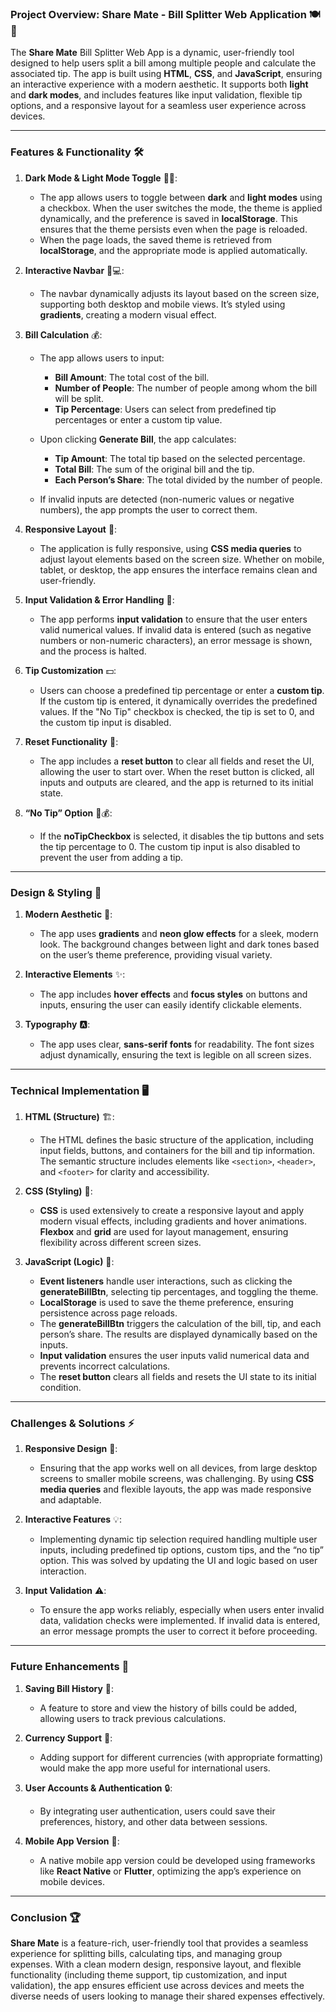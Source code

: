 ### **Project Overview: Share Mate - Bill Splitter Web Application** 🍽️💸

The **Share Mate** Bill Splitter Web App is a dynamic, user-friendly tool designed to help users split a bill among multiple people and calculate the associated tip. The app is built using **HTML**, **CSS**, and **JavaScript**, ensuring an interactive experience with a modern aesthetic. It supports both **light** and **dark modes**, and includes features like input validation, flexible tip options, and a responsive layout for a seamless user experience across devices.

---

### **Features & Functionality** 🛠️

1. **Dark Mode & Light Mode Toggle** 🌙🌞:

   * The app allows users to toggle between **dark** and **light modes** using a checkbox. When the user switches the mode, the theme is applied dynamically, and the preference is saved in **localStorage**. This ensures that the theme persists even when the page is reloaded.
   * When the page loads, the saved theme is retrieved from **localStorage**, and the appropriate mode is applied automatically.

2. **Interactive Navbar** 📱💻:

   * The navbar dynamically adjusts its layout based on the screen size, supporting both desktop and mobile views. It’s styled using **gradients**, creating a modern visual effect.

3. **Bill Calculation** 💰:

   * The app allows users to input:

     * **Bill Amount**: The total cost of the bill.
     * **Number of People**: The number of people among whom the bill will be split.
     * **Tip Percentage**: Users can select from predefined tip percentages or enter a custom tip value.
   * Upon clicking **Generate Bill**, the app calculates:

     * **Tip Amount**: The total tip based on the selected percentage.
     * **Total Bill**: The sum of the original bill and the tip.
     * **Each Person’s Share**: The total divided by the number of people.
   * If invalid inputs are detected (non-numeric values or negative numbers), the app prompts the user to correct them.

4. **Responsive Layout** 📱:

   * The application is fully responsive, using **CSS media queries** to adjust layout elements based on the screen size. Whether on mobile, tablet, or desktop, the app ensures the interface remains clean and user-friendly.

5. **Input Validation & Error Handling** 🚨:

   * The app performs **input validation** to ensure that the user enters valid numerical values. If invalid data is entered (such as negative numbers or non-numeric characters), an error message is shown, and the process is halted.

6. **Tip Customization** 💵:

   * Users can choose a predefined tip percentage or enter a **custom tip**. If the custom tip is entered, it dynamically overrides the predefined values. If the "No Tip" checkbox is checked, the tip is set to 0, and the custom tip input is disabled.

7. **Reset Functionality** 🔄:

   * The app includes a **reset button** to clear all fields and reset the UI, allowing the user to start over. When the reset button is clicked, all inputs and outputs are cleared, and the app is returned to its initial state.

8. **“No Tip” Option** 🚫💰:

   * If the **noTipCheckbox** is selected, it disables the tip buttons and sets the tip percentage to 0. The custom tip input is also disabled to prevent the user from adding a tip.

---

### **Design & Styling** 🎨

1. **Modern Aesthetic** 🌈:

   * The app uses **gradients** and **neon glow effects** for a sleek, modern look. The background changes between light and dark tones based on the user’s theme preference, providing visual variety.

2. **Interactive Elements** ✨:

   * The app includes **hover effects** and **focus styles** on buttons and inputs, ensuring the user can easily identify clickable elements.

3. **Typography** 🅰️:

   * The app uses clear, **sans-serif fonts** for readability. The font sizes adjust dynamically, ensuring the text is legible on all screen sizes.

---

### **Technical Implementation** 🖥️

1. **HTML (Structure)** 🏗️:

   * The HTML defines the basic structure of the application, including input fields, buttons, and containers for the bill and tip information. The semantic structure includes elements like `<section>`, `<header>`, and `<footer>` for clarity and accessibility.

2. **CSS (Styling)** 🎨:

   * **CSS** is used extensively to create a responsive layout and apply modern visual effects, including gradients and hover animations. **Flexbox** and **grid** are used for layout management, ensuring flexibility across different screen sizes.

3. **JavaScript (Logic)** 🤖:

   * **Event listeners** handle user interactions, such as clicking the **generateBillBtn**, selecting tip percentages, and toggling the theme.
   * **LocalStorage** is used to save the theme preference, ensuring persistence across page reloads.
   * The **generateBillBtn** triggers the calculation of the bill, tip, and each person’s share. The results are displayed dynamically based on the inputs.
   * **Input validation** ensures the user inputs valid numerical data and prevents incorrect calculations.
   * The **reset button** clears all fields and resets the UI state to its initial condition.

---

### **Challenges & Solutions** ⚡

1. **Responsive Design** 📱:

   * Ensuring that the app works well on all devices, from large desktop screens to smaller mobile screens, was challenging. By using **CSS media queries** and flexible layouts, the app was made responsive and adaptable.

2. **Interactive Features** 💡:

   * Implementing dynamic tip selection required handling multiple user inputs, including predefined tip options, custom tips, and the “no tip” option. This was solved by updating the UI and logic based on user interaction.

3. **Input Validation** ⚠️:

   * To ensure the app works reliably, especially when users enter invalid data, validation checks were implemented. If invalid data is entered, an error message prompts the user to correct it before proceeding.

---

### **Future Enhancements** 🚀

1. **Saving Bill History** 📜:

   * A feature to store and view the history of bills could be added, allowing users to track previous calculations.

2. **Currency Support** 💱:

   * Adding support for different currencies (with appropriate formatting) would make the app more useful for international users.

3. **User Accounts & Authentication** 🔒:

   * By integrating user authentication, users could save their preferences, history, and other data between sessions.

4. **Mobile App Version** 📲:

   * A native mobile app version could be developed using frameworks like **React Native** or **Flutter**, optimizing the app’s experience on mobile devices.

---

### **Conclusion** 🏆

**Share Mate** is a feature-rich, user-friendly tool that provides a seamless experience for splitting bills, calculating tips, and managing group expenses. With a clean modern design, responsive layout, and flexible functionality (including theme support, tip customization, and input validation), the app ensures efficient use across devices and meets the diverse needs of users looking to manage their shared expenses effectively.
